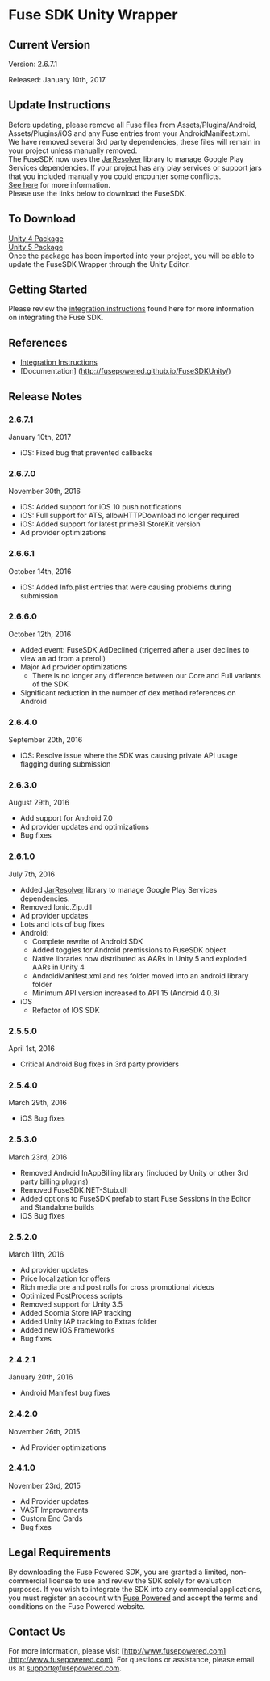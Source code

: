# Fuse SDK Unity Wrapper

## Current Version

Version: 2.6.7.1

Released: January 10th, 2017

## Update Instructions
Before updating, please remove all Fuse files from Assets/Plugins/Android, Assets/Plugins/iOS and any Fuse entries from your AndroidManifest.xml.  
We have removed several 3rd party dependencies, these files will remain in your project unless manually removed.  
The FuseSDK now uses the [JarResolver](https://github.com/googlesamples/unity-jar-resolver) library to manage Google Play Services dependencies.
If your project has any play services or support jars that you included manually you could encounter some conflicts.  
[See here](https://wiki.fusepowered.com/index.php?title=Unity#Using_JarResolver) for more information.  
Please use the links below to download the FuseSDK.


## To Download
[Unity 4 Package](https://github.com/fusepowered/FuseSDKUnity/releases/download/v2.6.7.1/FuseUnitySDK.unitypackage)  
[Unity 5 Package](https://github.com/fusepowered/FuseSDKUnity/releases/download/v2.6.7.1/FuseUnitySDK-Unity5.unitypackage)  
Once the package has been imported into your project, you will be able to update the FuseSDK Wrapper through the Unity Editor.

## Getting Started

Please review the [integration instructions](https://wiki.fusepowered.com/index.php?title=Unity) found here for more information on integrating the Fuse SDK.

## References

* [Integration Instructions](https://wiki.fusepowered.com/index.php?title=Unity)
* [Documentation] (http://fusepowered.github.io/FuseSDKUnity/)

## Release Notes

### 2.6.7.1
January 10th, 2017
* iOS: Fixed bug that prevented callbacks

### 2.6.7.0
November 30th, 2016
* iOS: Added support for iOS 10 push notifications
* iOS: Full support for ATS, allowHTTPDownload no longer required
* iOS: Added support for latest prime31 StoreKit version
* Ad provider optimizations


### 2.6.6.1
October 14th, 2016
* iOS: Added Info.plist entries that were causing problems during submission

### 2.6.6.0
October 12th, 2016
* Added event: FuseSDK.AdDeclined (trigerred after a user declines to view an ad from a preroll)
* Major Ad provider optimizations
  * There is no longer any difference between our Core and Full variants of the SDK
* Significant reduction in the number of dex method references on Android

### 2.6.4.0
September 20th, 2016
* iOS: Resolve issue where the SDK was causing private API usage flagging during submission

### 2.6.3.0
August 29th, 2016
* Add support for Android 7.0
* Ad provider updates and optimizations
* Bug fixes

### 2.6.1.0
July 7th, 2016
* Added [JarResolver](https://wiki.fusepowered.com/index.php?title=Unity#Using_JarResolver) library to manage Google Play Services dependencies.
* Removed Ionic.Zip.dll
* Ad provider updates
* Lots and lots of bug fixes
* Android:
  * Complete rewrite of Android SDK
  * Added toggles for Android premissions to FuseSDK object
  * Native libraries now distributed as AARs in Unity 5 and exploded AARs in Unity 4
  * AndroidManifest.xml and res folder moved into an android library folder
  * Minimum API version increased to API 15 (Android 4.0.3)
* iOS
  * Refactor of IOS SDK

### 2.5.5.0
April 1st, 2016
* Critical Android Bug fixes in 3rd party providers

### 2.5.4.0
March 29th, 2016
* iOS Bug fixes

### 2.5.3.0
March 23rd, 2016
* Removed Android InAppBilling library (included by Unity or other 3rd party billing plugins)
* Removed FuseSDK.NET-Stub.dll
* Added options to FuseSDK prefab to start Fuse Sessions in the Editor and Standalone builds
* iOS Bug fixes

### 2.5.2.0
March 11th, 2016
* Ad provider updates
* Price localization for offers
* Rich media pre and post rolls for cross promotional videos
* Optimized PostProcess scripts
* Removed support for Unity 3.5
* Added Soomla Store IAP tracking
* Added Unity IAP tracking to Extras folder
* Added new iOS Frameworks
* Bug fixes

### 2.4.2.1
January 20th, 2016
* Android Manifest bug fixes

### 2.4.2.0
November 26th, 2015
* Ad Provider optimizations

### 2.4.1.0
November 23rd, 2015
* Ad Provider updates
* VAST Improvements
* Custom End Cards
* Bug fixes


## Legal Requirements
By downloading the Fuse Powered SDK, you are granted a limited, non-commercial license to use and review the SDK solely for evaluation purposes.  If you wish to integrate the SDK into any commercial applications, you must register an account with [Fuse Powered](https://www.fusepowered.com) and accept the terms and conditions on the Fuse Powered website.

## Contact Us
For more information, please visit [http://www.fusepowered.com](http://www.fusepowered.com). For questions or assistance, please email us at [support@fusepowered.com](mailto:support@fusepowered.com).
